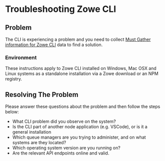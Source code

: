 # Troubleshooting Zowe CLI

## Problem
The CLI is experiencing a problem and you need to collect [Must Gather information for Zowe CLI](mustgather-cli.md) data to find a solution.

### Environment
These instructions apply to Zowe CLI installed on Windows, Mac OSX and Linux systems as a standalone installation via a Zowe download or an NPM registry.

## Resolving The Problem
Please answer these questions about the problem and then follow the steps below:
- What CLI problem did you observe on the system?
- Is the CLI part of another node application (e.g. VSCode), or is it a general installation
- Which queue managers are you trying to administer, and on what systems are they located?
- Which operating system version are you running on?
- Are the relevant API endpoints online and valid.